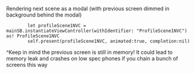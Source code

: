 Rendering next scene as a modal (with previous screen dimmed in background behind the modal) 

```
        let profileScene1NVC = mainSB.instantiateViewController(withIdentifier: "ProfileScene1NVC") as! ProfileScene1NVC
        self.present(profileScene1NVC, animated:true, completion:nil)
```


^Keep in mind the previous screen is still in memory! It could lead to memory leak and crashes on low spec phones if you chain a bunch of screens this way